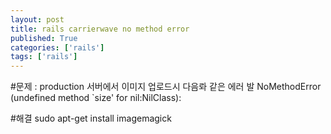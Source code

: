 ```yaml
---
layout: post
title: rails carrierwave no method error
published: True
categories: ['rails']
tags: ['rails']
---
```


#문제 : production 서버에서 이미지 업로드시 다음롸 같은 에러 발
	NoMethodError (undefined method `size' for nil:NilClass):

#해결
	sudo apt-get install imagemagick